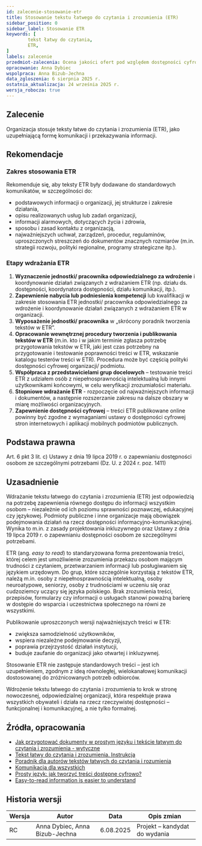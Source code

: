 ```yaml
---
id: zalecenie-stosowanie-etr
title: Stosowanie tekstu łatwego do czytania i zrozumienia (ETR)
sidebar_position: 0
sidebar_label: Stosowanie ETR
keywords: [
        tekst łatwy do czytania,
		ETR,
]
labels: zalecenie
przedmiot-zalecenia: Ocena jakości ofert pod względem dostępności cyfrowej
opracowanie: Anna Dybiec
wspolpraca: Anna Bizub-Jechna
data_zgloszenia: 6 sierpnia 2025 r.
ostatnia_aktualizacja: 24 września 2025 r.
wersja_robocza: true
---
```


## Zalecenie

Organizacja stosuje teksty łatwe do czytania i zrozumienia (ETR), jako uzupełniającą formę komunikacji i przekazywania informacji.

## Rekomendacje

### Zakres stosowania ETR

Rekomenduje się, aby teksty ETR były dodawane do standardowych komunikatów, w szczególności do:

- podstawowych informacji o organizacji, jej strukturze i zakresie działania,
- opisu realizowanych usług lub zadań organizacji,
- informacji alarmowych, dotyczących życia i zdrowia,
- sposobu i zasad kontaktu z organizacją,
- najważniejszych uchwał, zarządzeń, procedur, regulaminów, uproszczonych streszczeń do dokumentów znacznych rozmiarów (m.in. strategii rozwoju, polityki regionalne, programy strategiczne itp.).

 

### Etapy wdrażania ETR

1. **Wyznaczenie jednostki/ pracownika odpowiedzialnego za wdrożenie** i koordynowanie działań związanych z wdrażaniem ETR (np. działu ds. dostępności, koordynatora dostępności, działu komunikacji, itp.).
2. **Zapewnienie nabycia lub podniesienia kompetencji** lub kwalifikacji w zakresie stosowania ETR jednostki/ pracownika odpowiedzialnego za wdrożenie i koordynowanie działań związanych z wdrażaniem ETR w organizacji.
3. **Wyposażenie jednostki/ pracownika** w „skrócony poradnik tworzenia tekstów w ETR”.
4. **Opracowanie wewnętrznej procedury tworzenia i publikowania tekstów w ETR** (m.in. kto i w jakim terminie zgłasza potrzebę przygotowania tekstów w ETR, jaki jest czas potrzebny na przygotowanie i testowanie poprawności treści w ETR, wskazanie katalogu testerów treści w ETR). Procedura może być częścią polityki dostępności cyfrowej organizacji/ podmiotu.
5. **Współpraca z przedstawicielami grup docelowych** – testowanie treści ETR z udziałem osób z niepełnosprawnością intelektualną lub innymi użytkownikami końcowymi, w celu weryfikacji zrozumiałości materiału.
6. **Stopniowe wdrażanie ETR** - rozpoczęcie od najważniejszych informacji i dokumentów, a następnie rozszerzanie zakresu na dalsze obszary w miarę możliwości organizacyjnych.
7. **Zapewnienie dostępności cyfrowej** – treści ETR publikowane online powinny być zgodne z wymaganiami ustawy o dostępności cyfrowej stron internetowych i aplikacji mobilnych podmiotów publicznych.

## Podstawa prawna

Art. 6 pkt 3 lit. c) Ustawy z dnia 19 lipca 2019 r. o zapewnianiu dostępności osobom ze szczególnymi potrzebami (Dz. U. z 2024 r. poz. 1411)


## Uzasadnienie

Wdrażanie tekstu łatwego do czytania i zrozumienia (ETR) jest odpowiedzią na potrzebę zapewnienia równego dostępu do informacji wszystkim osobom – niezależnie od ich poziomu sprawności poznawczej, edukacyjnej czy językowej. Podmioty publiczne i inne organizacje mają obowiązek podejmowania działań na rzecz dostępności informacyjno-komunikacyjnej. Wynika to m.in. z zasady projektowania inkluzywnego oraz Ustawy z dnia 19 lipca 2019 r. o zapewnianiu dostępności osobom ze szczególnymi potrzebami.

ETR (ang. _easy to read_) to standaryzowana forma prezentowania treści, której celem jest umożliwienie zrozumienia przekazu osobom mającym trudności z czytaniem, przetwarzaniem informacji lub posługiwaniem się językiem urzędowym. Do grup, które szczególnie korzystają z tekstów ETR, należą m.in. osoby z niepełnosprawnością intelektualną, osoby neuroatypowe, seniorzy, osoby z trudnościami w uczeniu się oraz cudzoziemcy uczący się języka polskiego. Brak zrozumienia treści, przepisów, formularzy czy informacji o usługach stanowi poważną barierę w dostępie do wsparcia i uczestnictwa społecznego na równi ze wszystkimi.

Publikowanie uproszczonych wersji najważniejszych treści w ETR:

- zwiększa samodzielność użytkowników,
- wspiera niezależne podejmowanie decyzji,
- poprawia przejrzystość działań instytucji,
- buduje zaufanie do organizacji jako otwartej i inkluzywnej.

Stosowanie ETR nie zastępuje standardowych treści – jest ich uzupełnieniem, zgodnym z ideą równoległej, wielokanałowej komunikacji dostosowanej do zróżnicowanych potrzeb odbiorców.

Wdrożenie tekstu łatwego do czytania i zrozumienia to krok w stronę nowoczesnej, odpowiedzialnej organizacji, która respektuje prawa wszystkich obywateli i działa na rzecz rzeczywistej dostępności – funkcjonalnej i komunikacyjnej, a nie tylko formalnej.  


## Źródła, opracowania

- [Jak przygotować dokumenty w prostym języku i tekście łatwym do czytania i zrozumienia - wytyczne](https://wsparcie.um.warszawa.pl/documents/67381/63310733/Jak+przygotowywa%C4%87+dokumenty+w+prostym+j%C4%99zyku+i+ETR+-+wytyczne.pdf)
- [Tekst łatwy do czytania i zrozumienia. Instrukcja](https://zpe.gov.pl/b/tekst-latwy-do-czytania-i-zrozumienia-instrukcja/P17Ib7LYC)
- [Poradnik dla autorów tekstów łatwych do czytania i rozumienia](https://cdn.innowacjespoleczne.pl/app/public/docs/innovations/14869/1.%20Poradnik%20dla%20autor%C3%B3w%20tekst%C3%B3w.pdf)
- [Komunikacja dla wszystkich](https://www.power.gov.pl/media/13597/informacja-dla-wszystkich.pdf)
- [Prosty język: jak tworzyć treści dostępne cyfrowo?](https://kompetencjecyfrowe.gov.pl/aktualnosci/wpis/prosty-jezyk-jak-tworzyc-tresci-dostepne-cyfrowo)
- [Easy-to-read information is easier to understand](https://www.inclusion-europe.eu/easy-to-read/)

## Historia wersji

| **Wersja** | **Autor** | **Data** | **Opis zmian** |
| --- | --- | --- | --- |
| RC | Anna Dybiec, Anna Bizub-Jechna | 6.08.2025 | Projekt – kandydat do wydania |

